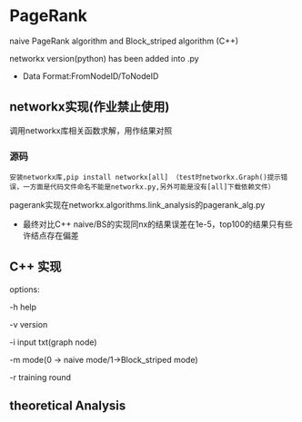 # PageRank
naive PageRank algorithm and Block_striped algorithm (C++)

networkx version(python)  has been added into .py
- Data Format:FromNodeID/ToNodeID
## networkx实现(作业禁止使用)
调用networkx库相关函数求解，用作结果对照
### 源码
`安装networkx库,pip install networkx[all] （test时networkx.Graph()提示错误，一方面是代码文件命名不能是networkx.py,另外可能是没有[all]下载依赖文件）
`

pagerank实现在networkx.algorithms.link_analysis的pagerank_alg.py

- 最终对比C++ naive/BS的实现同nx的结果误差在1e-5，top100的结果只有些许结点存在偏差

<!--
## 增加一些功能
[外部排序]

[并行化处理]

[block_stripe实现细节检查]

[first todo] 

[其他pagerank变体]
## python 实现
[TODO]
-->
## C++ 实现

options:

-h help

-v version

-i input txt(graph node)

-m mode(0 -> naive mode/1->Block_striped mode)

-r training round



## theoretical Analysis


